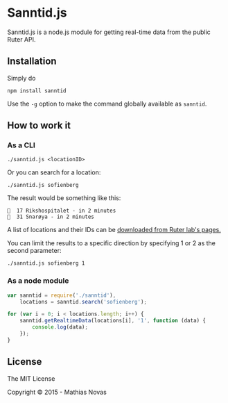 # Sanntid.js 

Sanntid.js is a node.js module for getting real-time data from the public Ruter API.

## Installation
Simply do

    npm install sanntid
    
Use the `-g` option to make the command globally available as `sanntid`.

## How to work it

### As a CLI ###

    ./sanntid.js <locationID>

Or you can search for a location:

	./sanntid.js sofienberg

The result would be something like this:

    🚋  17 Rikshospitalet - in 2 minutes
    🚌  31 Snarøya - in 2 minutes

A list of locations and their IDs can be [downloaded from Ruter lab's pages.](http://labs.trafikanten.no/how-to-use-the-api.aspx)

You can limit the results to a specific direction by specifying 1 or 2 as the second parameter:

    ./sanntid.js sofienberg 1

### As a node module

```Javascript
var sanntid = require('./sanntid'),
	locations = sanntid.search('sofienberg');

for (var i = 0; i < locations.length; i++) {
	sanntid.getRealtimeData(locations[i], '1', function (data) {
	    console.log(data);
	});
}
```


## License
The MIT License

Copyright &copy; 2015 - Mathias Novas
